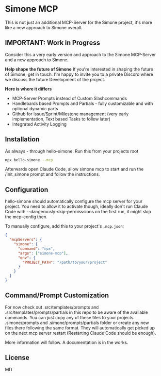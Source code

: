 # Simone MCP

This is not just an additional MCP-Server for the Simone project, it's more like a new approach to Simone overall.

## IMPORTANT: Work in Progress

Consider this a very early version and approach to the Simone MCP-Server and a new approach to Simone.

**Help shape the future of Simone** If you're interested in shaping the future of Simone, get in touch. I'm happy to invite you to a private Discord where we discuss the future Development of the project.

**Here is where it differs**

- MCP-Server Prompts instead of Custom Slashcommands
- Handlebards based Prompts and Partials - fully customizable and with optional dynamic parts
- Github for Issue/Sprint/Milestone management (very early implementation, Text based Tasks to follow later)
- Integrated Activity Logging

## Installation

As always - through hello-simone. Run this from your projects root

```bash
npx hello-simone --mcp
```

Afterwards open Claude Code, allow simone mcp to start and run the /init_simone prompt and follow the instructions.

## Configuration

hello-simone should automatically configure the mcp server for your project. You need to allow it to activate though, ideally don't run Claude Code with --dangerously-skip-permisssions on the first run, it might skip the mcp-config then.

To manually configure, add this to your project's `.mcp.json`:

```json
{
  "mcpServers": {
    "simone": {
      "command": "npx",
      "args": ["simone-mcp"],
      "env": {
        "PROJECT_PATH": "/path/to/your/project"
      }
    }
  }
}
```

## Command/Prompt Customization

For now check out .src/templates/prompts and .src/templates/prompts/partials in this repo to be aware of the available commands. You can just copy any of these files to your projects .simone/prompts and .simone/prompts/partials folder or create any new files there following the same format. They will automatically get picked up on the next mcp server restart (Restarting Claude Code should be enough).

More information will follow. A documentation is in the works.

## License

MIT
